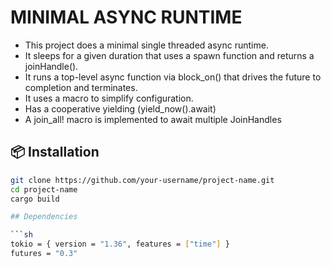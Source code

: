 # MINIMAL ASYNC RUNTIME

- This project does a minimal single threaded async runtime.
- It sleeps for a given duration that uses a spawn function and returns a joinHandle().
- It runs a top-level async function via block_on() that drives the future to completion and terminates.
- It uses a macro to simplify configuration.
- Has a cooperative yielding (yield_now().await)
- A join_all! macro is implemented to await multiple JoinHandles

## 📦 Installation

```bash
git clone https://github.com/your-username/project-name.git
cd project-name
cargo build

## Dependencies

```sh
tokio = { version = "1.36", features = ["time"] }
futures = "0.3"
```
